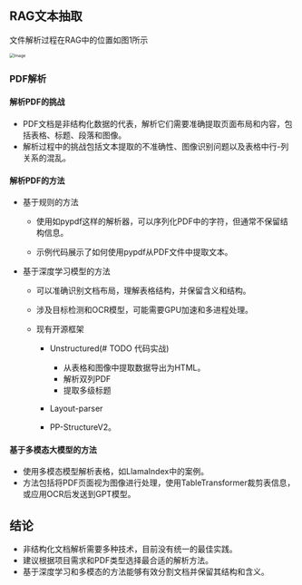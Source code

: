 ## RAG文本抽取



文件解析过程在RAG中的位置如图1所示

<img src="img/Task29探索RAG-PDF解析/640-20240403160816673" alt="Image" style="zoom:50%;" />

### PDF解析

#### 解析PDF的挑战

- PDF文档是非结构化数据的代表，解析它们需要准确提取页面布局和内容，包括表格、标题、段落和图像。
- 解析过程中的挑战包括文本提取的不准确性、图像识别问题以及表格中行-列关系的混乱。

#### 解析PDF的方法

- 基于规则的方法

  - 使用如pypdf这样的解析器，可以序列化PDF中的字符，但通常不保留结构信息。

  - 示例代码展示了如何使用pypdf从PDF文件中提取文本。


- 基于深度学习模型的方法

  - 可以准确识别文档布局，理解表格结构，并保留含义和结构。

  - 涉及目标检测和OCR模型，可能需要GPU加速和多进程处理。

  - 现有开源框架
    - Unstructured(# TODO 代码实战)
      - 从表格和图像中提取数据导出为HTML。
      - 解析双列PDF
      - 提取多级标题

    - Layout-parser
    - PP-StructureV2。


#### 基于多模态大模型的方法

- 使用多模态模型解析表格，如LlamaIndex中的案例。
- 方法包括将PDF页面视为图像进行处理，使用TableTransformer裁剪表信息，或应用OCR后发送到GPT模型。

## 结论
- 非结构化文档解析需要多种技术，目前没有统一的最佳实践。
- 建议根据项目需求和PDF类型选择最合适的解析方法。
- 基于深度学习和多模态的方法能够有效分割文档并保留其结构和含义。

